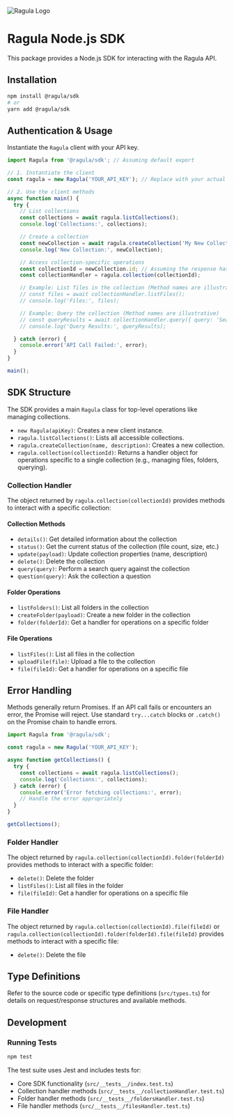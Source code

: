 ![Ragula Logo](https://6oday7lp8g.ufs.sh/f/I72vs5jlAS6TvD3nqAH4s7xKEMj19GiNQy0XmRfcvD6T4aVJ)

# Ragula Node.js SDK

This package provides a Node.js SDK for interacting with the Ragula API.

## Installation

```bash
npm install @ragula/sdk
# or
yarn add @ragula/sdk
```

## Authentication & Usage

Instantiate the `Ragula` client with your API key.

```typescript
import Ragula from '@ragula/sdk'; // Assuming default export

// 1. Instantiate the client
const ragula = new Ragula('YOUR_API_KEY'); // Replace with your actual API key

// 2. Use the client methods
async function main() {
  try {
    // List collections
    const collections = await ragula.listCollections();
    console.log('Collections:', collections);

    // Create a collection
    const newCollection = await ragula.createCollection('My New Collection', 'Description');
    console.log('New Collection:', newCollection);

    // Access collection-specific operations
    const collectionId = newCollection.id; // Assuming the response has an id
    const collectionHandler = ragula.collection(collectionId);

    // Example: List files in the collection (Method names are illustrative)
    // const files = await collectionHandler.listFiles();
    // console.log('Files:', files);

    // Example: Query the collection (Method names are illustrative)
    // const queryResults = await collectionHandler.query({ query: 'Search term' });
    // console.log('Query Results:', queryResults);

  } catch (error) {
    console.error('API Call Failed:', error);
  }
}

main();
```

## SDK Structure

The SDK provides a main `Ragula` class for top-level operations like managing collections.

- `new Ragula(apiKey)`: Creates a new client instance.
- `ragula.listCollections()`: Lists all accessible collections.
- `ragula.createCollection(name, description)`: Creates a new collection.
- `ragula.collection(collectionId)`: Returns a handler object for operations specific to a single collection (e.g., managing files, folders, querying).

### Collection Handler

The object returned by `ragula.collection(collectionId)` provides methods to interact with a specific collection:

#### Collection Methods
- `details()`: Get detailed information about the collection
- `status()`: Get the current status of the collection (file count, size, etc.)
- `update(payload)`: Update collection properties (name, description)
- `delete()`: Delete the collection
- `query(query)`: Perform a search query against the collection
- `question(query)`: Ask the collection a question

#### Folder Operations
- `listFolders()`: List all folders in the collection
- `createFolder(payload)`: Create a new folder in the collection
- `folder(folderId)`: Get a handler for operations on a specific folder

#### File Operations
- `listFiles()`: List all files in the collection
- `uploadFile(file)`: Upload a file to the collection
- `file(fileId)`: Get a handler for operations on a specific file

## Error Handling

Methods generally return Promises. If an API call fails or encounters an error, the Promise will reject. Use standard `try...catch` blocks or `.catch()` on the Promise chain to handle errors.

```typescript
import Ragula from '@ragula/sdk';

const ragula = new Ragula('YOUR_API_KEY');

async function getCollections() {
  try {
    const collections = await ragula.listCollections();
    console.log('Collections:', collections);
  } catch (error) {
    console.error('Error fetching collections:', error);
    // Handle the error appropriately
  }
}

getCollections();
```

### Folder Handler

The object returned by `ragula.collection(collectionId).folder(folderId)` provides methods to interact with a specific folder:

- `delete()`: Delete the folder
- `listFiles()`: List all files in the folder
- `file(fileId)`: Get a handler for operations on a specific file

### File Handler

The object returned by `ragula.collection(collectionId).file(fileId)` or `ragula.collection(collectionId).folder(folderId).file(fileId)` provides methods to interact with a specific file:

- `delete()`: Delete the file

## Type Definitions

Refer to the source code or specific type definitions (`src/types.ts`) for details on request/response structures and available methods.

## Development

### Running Tests

```bash
npm test
```

The test suite uses Jest and includes tests for:

- Core SDK functionality (`src/__tests__/index.test.ts`)
- Collection handler methods (`src/__tests__/collectionHandler.test.ts`)
- Folder handler methods (`src/__tests__/foldersHandler.test.ts`)
- File handler methods (`src/__tests__/filesHandler.test.ts`)
